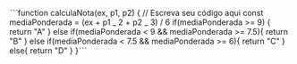 ˋˋˋfunction calculaNota(ex, p1, p2) {
// Escreva seu código aqui
const mediaPonderada = (ex + p1 _ 2 + p2 _ 3) / 6
if(mediaPonderada >= 9) {
return "A"
} else if(mediaPonderada < 9 && mediaPonderada >= 7.5){
return "B"
} else if(mediaPonderada < 7.5 && mediaPonderada >= 6){
return "C"
} else{
return "D"
}
}ˋˋˋ
